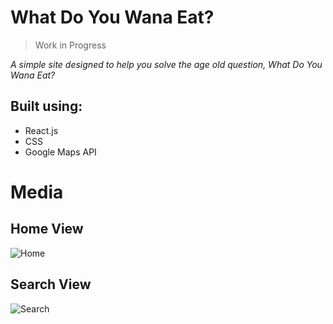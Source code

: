 # What Do You Wana Eat?
>Work in Progress

*A simple site designed to help you solve the age old question, What Do You Wana Eat?*

## Built using:
- React.js
- CSS
- Google Maps API

# Media

## Home View
![Home](https://i.imgur.com/zi7XOGG.png)

## Search View
![Search](https://i.imgur.com/ElTOZH6.png)
